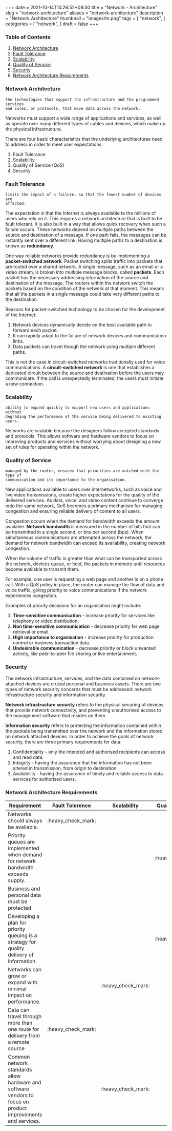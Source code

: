 +++
date = 2021-10-14T15:28:52+09:30
title = "Network - Architecture"
slug = "network-architecture"
aliases = "network-architecture"
description = "Network Architecture"
thumbnail = "images/tn.png"
tags = [
    "network",
]
categories = [
    "network",
]
draft = false
+++

### Table of Contents

1. [Network Architecture](#network-architecture)
1. [Fault Tolerance](#fault-tolerance)
1. [Scalability](#scalability)
1. [Quality of Service](#quality-of-service)
1. [Security](#security)
1. [Network Architecture Requirements](#network-architecture-requirements)

### Network Architecture

    the technologies that support the infrastructure and the programmed services
    and rules, or protocols, that move data across the network.

Networks must support a wide range of applications and services, as well as
operate over many different types of cables and devices, which make up the
physical infrastructure.

There are four basic characteristics that the underlying architectures need to
address in order to meet user expectations:

1. Fault Tolerance
1. Scalability
1. Quality of Service (QoS)
1. Security

### Fault Tolerance

    limits the impact of a failure, so that the fewest number of devices are
    affected.

The expectation is that the Internet is always available to the millions of
users who rely on it. This requires a network architecture that is built to be
fault tolerant. It is also built in a way that allows quick recovery when such a
failure occurs. These networks depend on multiple paths between the source and
destination of a message. If one path fails, the messages can be instantly sent
over a different link. Having multiple paths to a destination is known as
**redundancy**.

One way reliable networks provide redundancy is by implementing a
**packet-switched network**. Packet switching splits traffic into packets that
are routed over a shared network. A single message, such as an email or a video
stream, is broken into multiple message blocks, called **packets**. Each packet
has the necessary addressing information of the source and destination of the
message. The routers within the network switch the packets based on the
condition of the network at that moment. This means that all the packets in a
single message could take very different paths to the destination.

Reasons for packet-switched technology to be chosen for the development of the
Internet:

1. Network devices dynamically decide on the best available path to forward each
   packet.
1. It can rapidly adapt to the failure of network devices and communication
   links.
1. Data packets can travel though the network using multiple different paths.

This is not the case in circuit-switched networks traditionally used for voice
communications. A **circuit-switched network** is one that establishes a
dedicated circuit between the source and destination before the users may
communicate. If the call is unexpectedly terminated, the users must initiate a
new connection.

### Scalability

    ability to expand quickly to support new users and applications without
    degrading the performance of the service being delivered to existing users.

Networks are scalable because the designers follow accepted standards and
protocols. This allows software and hardware vendors to focus on improving
products and services without worrying about designing a new set of rules for
operating within the network.

### Quality of Service

    managed by the router, ensures that priorities are matched with the type of
    communication and its importance to the organisation.

New applications available to users over internetworks, such as voice and live
video transmissions, create higher expectations for the quality of the delivered
services. As data, voice, and video content continue to converge onto the same
network, QoS becomes a primary mechanism for managing congestion and ensuring
reliable delivery of content to all users.

Congestion occurs when the demand for bandwidth exceeds the amount available.
**Network bandwidth** is measured in the number of bits that can be transmitted
in a single second, or bits per second (bps). When simultaneous communications
are attempted across the network, the demand for network bandwidth can exceed
its availability, creating network congestion.

When the volume of traffic is greater than what can be transported across the
network, devices queue, or hold, the packets in memory until resources become
available to transmit them.

For example, one user is requesting a web page and another is on a phone call.
With a QoS policy in place, the router can manage the flow of data and voice
traffic, giving priority to voice communications if the network experiences
congestion.

Examples of priority decisions for an organisation might include:
1. **Time-sensitive communication** - increase priority for services like
   telephony or video distribution.
1. **Non time-sensitive communication** - decrease priority for web page
   retrieval or email.
1. **High importance to organisation** - increase priority for production
   control or business transaction data.
1. **Undesirable communication** - decrease priority or block unwanted activity,
   like peer-to-peer file sharing or live entertainment.

### Security

The network infrastructure, services, and the data contained on network-attached
devices are crucial personal and business assets. There are two types of network
security concerns that must be addressed: network infrastructure security and
information security.

**Network infrastructure security** refers to the physical securing of devices
that provide network connectivity, and preventing unauthorised access to the
management software that resides on them.

**Information security** refers to protecting the information contained within
the packets being transmitted over the network and the information stored on
network attached devices. In order to achieve the goals of network security,
there are three primary requirements for data:

1. Confidentiality - only the intended and authorised recipients can access and
   read data.
1. Integrity - having the assurance that the information has not been altered in
   transmission, from origin to destination.
1. Availability - having the assurance of timely and reliable access to data
   services for authorised users.

### Network Architecture Requirements

<table class="table">
  <thead>
    <tr>
      <th scope="col">Requirement</th>
      <th scope="col">Fault Tolerence</th>
      <th scope="col">Scalability</th>
      <th scope="col">Quality of Service</th>
      <th scope="col">Security</th>
    </tr>
  </thead>
  <tbody>
    <tr>
      <td>Networks should always be available.</td>
      <td style="text-align: center; vertical-align: middle;">:heavy_check_mark:</td>
      <td></td>
      <td></td>
      <td></td>
    </tr>
    <tr>
      <td>Priority queues are implemented when demand for network bandwidth exceeds supply.</td>
      <td></td>
      <td></td>
      <td style="text-align: center; vertical-align: middle;">:heavy_check_mark:</td>
      <td></td>
    </tr>
    <tr>
      <td>Business and personal data must be protected.</td>
      <td></td>
      <td></td>
      <td></td>
      <td style="text-align: center; vertical-align: middle;">:heavy_check_mark:</td>
    </tr>
    <tr>
      <td>Developing a plan for priority queuing is a strategy for quality delivery of information.</td>
      <td></td>
      <td></td>
      <td style="text-align: center; vertical-align: middle;">:heavy_check_mark:</td>
      <td></td>
    </tr>
    <tr>
      <td>Networks can grow or expand with minimal impact on performance.</td>
      <td></td>
      <td style="text-align: center; vertical-align: middle;">:heavy_check_mark:</td>
      <td></td>
      <td></td>
    </tr>
    <tr>
      <td>Data can travel through more than one route for delivery from a remote source</td>
      <td style="text-align: center; vertical-align: middle;">:heavy_check_mark:</td>
      <td></td>
      <td></td>
      <td></td>
    </tr>
    <tr>
      <td>Common network standards allow hardware and software vendors to focus on product improvements and services.</td>
      <td></td>
      <td style="text-align: center; vertical-align: middle;">:heavy_check_mark:</td>
      <td></td>
      <td></td>
    </tr>
  </tbody>
</table>
